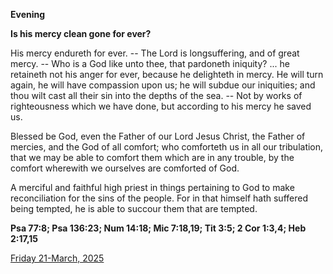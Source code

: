 **Evening**

**Is his mercy clean gone for ever?**
 
His mercy endureth for ever. -- The Lord is longsuffering, and of great mercy. -- Who is a God like unto thee, that pardoneth iniquity? ... he retaineth not his anger for ever, because he delighteth in mercy. He will turn again, he will have compassion upon us; he will subdue our iniquities; and thou wilt cast all their sin into the depths of the sea. -- Not by works of righteousness which we have done, but according to his mercy he saved us.
 
Blessed be God, even the Father of our Lord Jesus Christ, the Father of mercies, and the God of all comfort; who comforteth us in all our tribulation, that we may be able to comfort them which are in any trouble, by the comfort wherewith we ourselves are comforted of God.
 
A merciful and faithful high priest in things pertaining to God to make reconciliation for the sins of the people. For in that himself hath suffered being tempted, he is able to succour them that are tempted.  

**Psa 77:8; Psa 136:23; Num 14:18; Mic 7:18,19; Tit 3:5; 2 Cor 1:3,4; Heb 2:17,15**

[Friday 21-March, 2025](https://t.me/daily_light)
